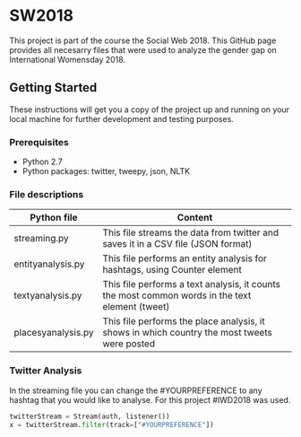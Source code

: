 # SW2018

This project is part of the course the Social Web 2018. This GitHub page provides all necesarry files that were used to analyze the gender gap on International Womensday 2018.

## Getting Started
These instructions will get you a copy of the project up and running on your local machine for further development and testing purposes.

### Prerequisites

- Python 2.7
- Python packages: twitter, tweepy, json, NLTK

### File descriptions

Python file | Content
------------ | -------------
streaming.py | This file streams the data from twitter and saves it in a CSV file (JSON format)
entityanalysis.py | This file performs an entity analysis for hashtags, using Counter element
textyanalysis.py | This file performs a text analysis, it counts the most common words in the text element (tweet)
placesyanalysis.py | This file performs the place analysis, it shows in which country the most tweets were posted

### Twitter Analysis
In the streaming file you can change the #YOURPREFERENCE to any hashtag that you would like to analyse. For this project #IWD2018 was used.

```python
twitterStream = Stream(auth, listener())
x = twitterStream.filter(track=["#YOURPREFERENCE"])
```
